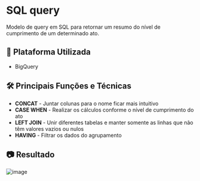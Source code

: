 # SQL query
Modelo de query em SQL para retornar um resumo do nível de cumprimento de um determinado ato.

## 🔎 Plataforma Utilizada
* BigQuery

## 🛠️ Principais Funções e Técnicas
* **CONCAT** - Juntar colunas para o nome ficar mais intuitivo
* **CASE WHEN** - Realizar os cálculos conforme o nível de cumprimento do ato
* **LEFT JOIN** - Unir diferentes tabelas e manter somente as linhas que não têm valores vazios ou nulos
* **HAVING** - Filtrar os dados do agrupamento

## 📷 Resultado

![image](https://github.com/user-attachments/assets/bb90e3aa-50ef-4a21-896e-40960fb40626)
